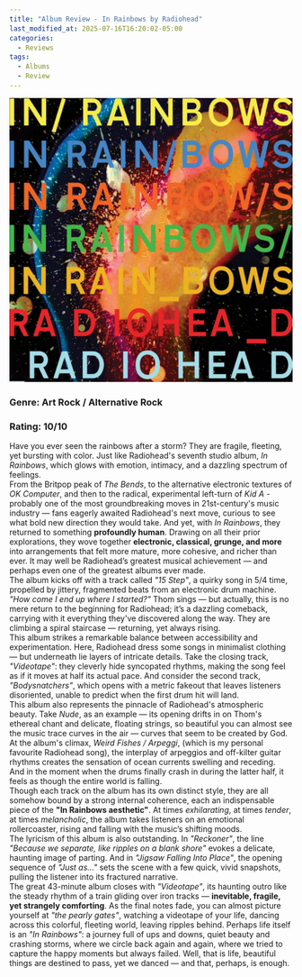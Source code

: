 ```yaml
---
title: "Album Review - In Rainbows by Radiohead"
last_modified_at: 2025-07-16T16:20:02-05:00
categories:
  - Reviews
tags:
  - Albums
  - Review
---
```


![ir](/assets/images/album-covers/ir.jpg)
### Genre: Art Rock / Alternative Rock
### Rating: 10/10  
Have you ever seen the rainbows after a storm? They are fragile, fleeting, yet bursting with color. Just like Radiohead's seventh studio album, *In Rainbows*, which glows with emotion, intimacy, and a dazzling spectrum of feelings.  
From the Britpop peak of *The Bends*, to the alternative electronic textures of *OK Computer*, and then to the radical, experimental left-turn of *Kid A* - probably one of the most groundbreaking moves in 21st-century's music industry — fans eagerly awaited Radiohead's next move, curious to see what bold new direction they would take. And yet, with *In Rainbows*, they returned to something **profoundly human**. Drawing on all their prior explorations, they wove together **electronic, classical, grunge, and more** into arrangements that felt more mature, more cohesive, and richer than ever. It may well be Radiohead’s greatest musical achievement — and perhaps even one of the greatest albums ever made.  
The album kicks off with a track called *"15 Step"*, a quirky song in 5/4 time, propelled by jittery, fragmented beats from an electronic drum machine. *"How come I end up where I started?"* Thom sings — but actually, this is no mere return to the beginning for Radiohead; it’s a dazzling comeback, carrying with it everything they've discovered along the way. They are climbing a spiral staircase — returning, yet always rising.  
This album strikes a remarkable balance between accessibility and experimentation. Here, Radiohead dress some songs in minimalist clothing — but underneath lie layers of intricate details. Take the closing track, *"Videotape"*: they cleverly hide syncopated rhythms, making the song feel as if it moves at half its actual pace. And consider the second track, *"Bodysnatchers"*, which opens with a metric fakeout that leaves listeners disoriented, unable to predict when the first drum hit will land.  
This album also represents the pinnacle of Radiohead's atmospheric beauty. Take *Nude*, as an example — its opening drifts in on Thom's ethereal chant and delicate, floating strings, so beautiful you can almost see the music trace curves in the air — curves that seem to be created by God. At the album's climax, *Weird Fishes / Arpeggi*, (which is my personal favourite Radiohead song), the interplay of arpeggios and off-kilter guitar rhythms creates the sensation of ocean currents swelling and receding. And in the moment when the drums finally crash in during the latter half, it feels as though the entire world is falling.  
Though each track on the album has its own distinct style, they are all somehow bound by a strong internal coherence, each an indispensable piece of the **"In Rainbows aesthetic"**. At times *exhilarating*, at times *tender*, at times *melancholic*, the album takes listeners on an emotional rollercoaster, rising and falling with the music’s shifting moods.  
The lyricism of this album is also outstanding. In *"Reckoner"*, the line *"Because we separate, like ripples on a blank shore"* evokes a delicate, haunting image of parting. And in *"Jigsaw Falling Into Place"*, the opening sequence of *"Just as..."* sets the scene with a few quick, vivid snapshots, pulling the listener into its fractured narrative.  
The great 43-minute album closes with *"Videotape"*, its haunting outro like the steady rhythm of a train gliding over iron tracks — **inevitable, fragile, yet strangely comforting**. As the final notes fade, you can almost picture yourself at *"the pearly gates"*, watching a videotape of your life, dancing across this colorful, fleeting world, leaving ripples behind. Perhaps life itself is an *"In Rainbows"*: a journey full of ups and downs, quiet beauty and crashing storms, where we circle back again and again, where we tried to capture the happy moments but always failed. Well, that is life, beautiful things are destined to pass, yet we danced — and that, perhaps, is enough.  


<script src="https://giscus.app/client.js"
        data-repo="vegebirrd/blog-comments"
        data-repo-id="R_kgDOPGH2Rg"
        data-category="General"
        data-category-id="DIC_kwDOPGH2Rs4Csafo"
        data-mapping="pathname"
        data-strict="0"
        data-reactions-enabled="1"
        data-emit-metadata="0"
        data-input-position="bottom"
        data-theme="light"
        data-lang="en"
        crossorigin="anonymous"
        async>
</script>